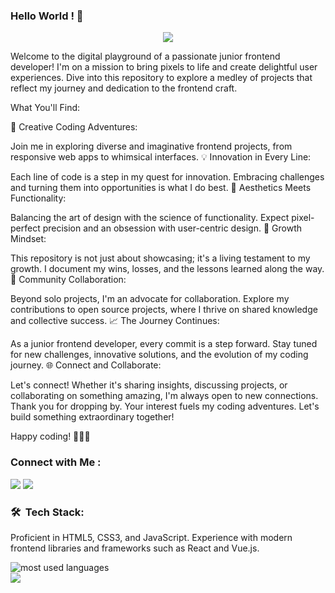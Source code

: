 ### Hello World ! 👋

<!--
**ArwaElhadidy/ArwaElhadidy** is a ✨ _special_ ✨ repository because its `README.md` (this file) appears on your GitHub profile.

<img width="250" align="right" src="[https://c.tenor.com/_DOBjnGspYAAAAAM/code-coding.gif](https://giphy.com/gifs/thecodingspacerd-code-coder-lets-HscDLzkO8EOTmgkhQP?utm_source=media-link&utm_medium=landing&utm_campaign=Media%20Links&utm_term=https://giphy.com/)">

<h3 align="center">
  Welcome to Arwa Elhadidy's profile!
  <img src="https://media.giphy.com/media/hvRJCLFzcasrR4ia7z/giphy.gif" width="28">
</h3>

<!-- Typing SVG by DenverCoder1 - https://github.com/DenverCoder1/readme-typing-svg -->
<p align="center">
  <a href="https://github.com/DenverCoder1/readme-typing-svg"><img src="https://readme-typing-svg.herokuapp.com/?lines=Full-stack%20web%20developer;Always%20learning%20new%20things&font=Fira%20Code&center=true&width=440&height=45&color=f75c7e&vCenter=true&size=22"></a>
</p> 

Welcome to the digital playground of a passionate junior frontend developer! I'm on a mission to bring pixels to life and create delightful user experiences. Dive into this repository to explore a medley of projects that reflect my journey and dedication to the frontend craft.

What You'll Find:

🚀 Creative Coding Adventures:

Join me in exploring diverse and imaginative frontend projects, from responsive web apps to whimsical interfaces.
💡 Innovation in Every Line:

Each line of code is a step in my quest for innovation. Embracing challenges and turning them into opportunities is what I do best.
🎨 Aesthetics Meets Functionality:

Balancing the art of design with the science of functionality. Expect pixel-perfect precision and an obsession with user-centric design.
🌱 Growth Mindset:

This repository is not just about showcasing; it's a living testament to my growth. I document my wins, losses, and the lessons learned along the way.
🤝 Community Collaboration:

Beyond solo projects, I'm an advocate for collaboration. Explore my contributions to open source projects, where I thrive on shared knowledge and collective success.
📈 The Journey Continues:

As a junior frontend developer, every commit is a step forward. Stay tuned for new challenges, innovative solutions, and the evolution of my coding journey.
🌐 Connect and Collaborate:

Let's connect! Whether it's sharing insights, discussing projects, or collaborating on something amazing, I'm always open to new connections.
Thank you for dropping by. Your interest fuels my coding adventures. Let's build something extraordinary together!

Happy coding! 👩‍💻🎉

### Connect with Me :

<a href="https://linkedin.com/in/yousefdergham" target="_blank"><img src="https://img.shields.io/badge/-Yousef%20Dergham-0077B5?style=for-the-badge&logo=Linkedin&logoColor=white"/></a>
<a href="https://t.me/YousefMohamed01" target="_blank"><img src="https://img.shields.io/badge/-Yousef%20Dergham-0077B5?style=for-the-badge&logo=Telegram&logoColor=white"/></a>
### 🛠 &nbsp;Tech Stack:

Proficient in HTML5, CSS3, and JavaScript.
Experience with modern frontend libraries and frameworks such as React and Vue.js.



<img align="left" src="https://github-readme-stats.vercel.app/api/top-langs?username=yousefdergham&show_icons=true&locale=en&layout=compact&theme=radical" alt="most used languages" />
<br>
<a href="https://komarev.com/ghpvc/?username=yousefdergham&style=for-the-badge">
    <img src="https://komarev.com/ghpvc/?username=yousefdergham&style=for-the-badge">
</a>

